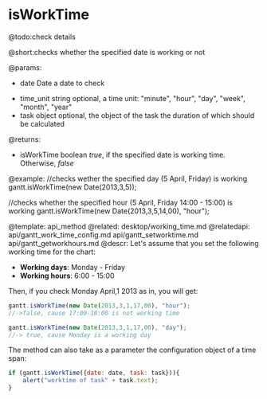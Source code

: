 isWorkTime
=============

@todo:check details

@short:checks whether the specified date is working or not
	

@params:
- date			Date		a date to check 
* time_unit		string		optional, a time unit: "minute", "hour", "day", "week", "month", "year"
* task			object		optional, the object of the task the duration of which should be calculated

@returns:
- isWorkTime	boolean		<i>true</i>, if the specified date is working time. Otherwise, <i>false</i>

@example:
//checks wether the specified day (5 April, Friday) is working
gantt.isWorkTime(new Date(2013,3,5));

//checks whether the specified hour (5 April, Friday 14:00 - 15:00) is working
gantt.isWorkTime(new Date(2013,3,5,14,00), "hour");


@template:	api_method
@related:
	desktop/working_time.md
@relatedapi:
	api/gantt_work_time_config.md
	api/gantt_setworktime.md
    api/gantt_getworkhours.md
@descr:
Let's  assume that you set the following working time for the chart:

- **Working days**: Monday - Friday
- **Working hours**: 6:00 - 15:00

Then, if you check Monday April,1 2013 as in, you will get: 

~~~js
gantt.isWorkTime(new Date(2013,3,1,17,00), "hour"); 
//->false, cause 17:00-18:00 is not working time

gantt.isWorkTime(new Date(2013,3,1,17,00), "day"); 
//-> true, cause Monday is a working day
~~~

The method can also take as a parameter the configuration object of a time span:

~~~js
if (gantt.isWorkTime({date: date, task: task})){
    alert("worktime of task" + task.text);
}
~~~
